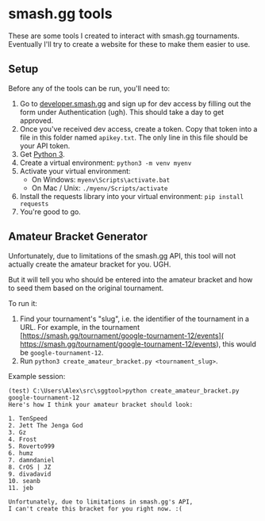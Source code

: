 # smash.gg tools

These are some tools I created to interact with smash.gg tournaments.
Eventually I'll try to create a website for these to make them easier to use.

## Setup

Before any of the tools can be run, you'll need to:

1. Go to [developer.smash.gg](http://developer.smash.gg) and sign up for dev access
   by filling out the form under Authentication (ugh). This should take a day to get
   approved.
2. Once you've received dev access, create a token. Copy that token into a file
   in this folder named `apikey.txt`. The only line in this file should be your
   API token.
3. Get [Python 3](https://www.python.org/downloads/).
4. Create a virtual environment: `python3 -m venv myenv`
5. Activate your virtual environment:
   - On Windows: `myenv\Scripts\activate.bat`
   - On Mac / Unix: `./myenv/Scripts/activate`
6. Install the requests library into your virtual environment: `pip install requests`
7. You're good to go.

## Amateur Bracket Generator

Unfortunately, due to limitations of the smash.gg API, this tool will not actually
create the amateur bracket for you. UGH.

But it will tell you who should be entered into the amateur bracket and how to seed
them based on the original tournament.

To run it:

1. Find your tournament's "slug", i.e. the identifier of the tournament in a URL.
   For example, in the tournament
   [https://smash.gg/tournament/google-tournament-12/events](
   https://smash.gg/tournament/google-tournament-12/events), this would be
   `google-tournament-12`.
2. Run `python3 create_amateur_bracket.py <tournament_slug>`.

Example session:

```
(test) C:\Users\Alex\src\sggtool>python create_amateur_bracket.py google-tournament-12
Here's how I think your amateur bracket should look:

1. TenSpeed
2. Jett The Jenga God
3. Gz
4. Frost
5. Roverto999
6. humz
7. damndaniel
8. CrOS | JZ
9. divadavid
10. seanb
11. jeb

Unfortunately, due to limitations in smash.gg's API,
I can't create this bracket for you right now. :(    
```
